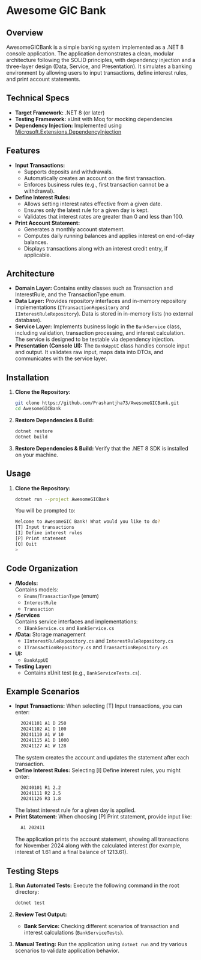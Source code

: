 # Awesome GIC Bank

## Overview

AwesomeGICBank is a simple banking system implemented as a .NET 8 console application. The application demonstrates a clean, modular architecture following the SOLID principles, with dependency injection and a three-layer design (Data, Service, and Presentation). It simulates a banking environment by allowing users to input transactions, define interest rules, and print account statements.

## Technical Specs

- **Target Framework:** .NET 8 (or later)
- **Testing Framework:** xUnit with Moq for mocking dependencies
- **Dependency Injection:** Implemented using [Microsoft.Extensions.DependencyInjection](https://www.nuget.org/packages/Microsoft.Extensions.DependencyInjection/)

## Features

- **Input Transactions:**
  - Supports deposits and withdrawals.
  - Automatically creates an account on the first transaction.
  - Enforces business rules (e.g., first transaction cannot be a withdrawal).
- **Define Interest Rules:**
  - Allows setting interest rates effective from a given date.
  - Ensures only the latest rule for a given day is kept.
  - Validates that interest rates are greater than 0 and less than 100.
- **Print Account Statement:**
  - Generates a monthly account statement.
  - Computes daily running balances and applies interest on end-of-day balances.
  - Displays transactions along with an interest credit entry, if applicable.

## Architecture

- **Domain Layer:** Contains entity classes such as Transaction and InterestRule, and the TransactionType enum.
- **Data Layer:** Provides repository interfaces and in-memory repository implementations (`ITransactionRepository` and `IInterestRuleRepository`).
  Data is stored in in-memory lists (no external database).
- **Service Layer:** Implements business logic in the `BankService` class, including validation, transaction processing, and interest calculation.
  The service is designed to be testable via dependency injection.
- **Presentation (Console UI):** The `BankAppUI` class handles console input and output. It validates raw input, maps data into DTOs, and communicates with the service layer.

## Installation

1. **Clone the Repository:**
   ```bash
   git clone https://github.com/Prashantjha73/AwesomeGICBank.git
   cd AwesomeGICBank
   ```
2. **Restore Dependencies & Build:**
   ```bash
   dotnet restore
   dotnet build
   ```
3. **Restore Dependencies & Build:**
   Verify that the .NET 8 SDK is installed on your machine.

## Usage

1. **Clone the Repository:**

   ```bash
   dotnet run --project AwesomeGICBank
   ```

   You will be prompted to:

   ```bash
   Welcome to AwesomeGIC Bank! What would you like to do?
   [T] Input transactions
   [I] Define interest rules
   [P] Print statement
   [Q] Quit
   >
   ```

## Code Organization

- **/Models:**  
  Contains models:
  - `Enums`/`TransactionType` (enum)
  - `InterestRule`
  - `Transaction`
- **/Services**  
  Contains service interfaces and implementations:
  - `IBankService.cs` and `BankService.cs`
- **/Data:**
  Storage management
  - `IInterestRuleRepository.cs` and `InterestRuleRepository.cs`
  - `ITransactionRepository.cs` and `TransactionRepository.cs`
- **UI:**
  - `BankAppUI`
- **Testing Layer:**
  - Contains xUnit test (e.g., `BankServiceTests.cs`).

## Example Scenarios

- **Input Transactions:** When selecting [T] Input transactions, you can enter:
  ```bash
    20241101 A1 D 250
    20241102 A1 D 100
    20241110 A1 W 10
    20241115 A1 D 1000
    20241127 A1 W 128
  ```
  The system creates the account and updates the statement after each transaction.
- **Define Interest Rules:** Selecting [I] Define interest rules, you might enter:
  ```bash
    20240101 R1 2.2
    20241111 R2 2.5
    20241126 R3 1.8
  ```
  The latest interest rule for a given day is applied.
- **Print Statement:** When choosing [P] Print statement, provide input like:
  ```bash
    A1 202411
  ```
  The application prints the account statement, showing all transactions for November 2024 along with the calculated interest (for example, interest of 1.61 and a final balance of 1213.61).

## Testing Steps

1. **Run Automated Tests:** Execute the following command in the root directory:
   ```bash
   dotnet test
   ```
2. **Review Test Output:**

   - **Bank Service:** Checking different scenarios of transaction and interest calculations (`BankServiceTests`).

3. **Manual Testing:** Run the application using `dotnet run` and try various scenarios to validate application behavior.
